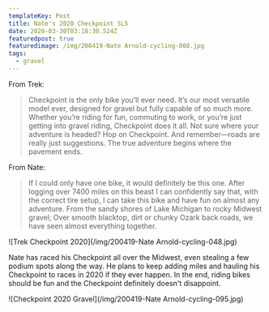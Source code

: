 ```yaml
---
templateKey: Post
title: Nate's 2020 Checkpoint SL5
date: 2020-03-30T03:18:30.524Z
featuredpost: true
featuredimage: /img/200419-Nate Arnold-cycling-008.jpg
tags:
  - gravel
---
```

From Trek:

> Checkpoint is the only bike you’ll ever need. It’s our most versatile model ever, designed for gravel but fully capable of so much more. Whether you’re riding for fun, commuting to work, or you’re just getting into gravel riding, Checkpoint does it all. Not sure where your adventure is headed? Hop on Checkpoint. And remember—roads are really just suggestions. The true adventure begins where the pavement ends.

From Nate:

> If I could only have one bike, it would definitely be this one. After logging over 7400 miles on this beast I can confidently say that, with the correct tire setup, I can take this bike and have fun on almost any adventure. From the sandy shores of Lake Michigan to rocky Midwest gravel; Over smooth blacktop, dirt or chunky Ozark back roads, we have seen almost everything together.



![Trek Checkpoint 2020](/img/200419-Nate Arnold-cycling-048.jpg)



Nate has raced his Checkpoint all over the Midwest, even stealing a few podium spots along the way. He plans to keep adding miles and hauling his Checkpoint to races in 2020 if they ever happen. In the end, riding bikes should be fun and the Checkpoint definitely doesn't disappoint.



![Checkpoint 2020 Gravel](/img/200419-Nate Arnold-cycling-095.jpg)
